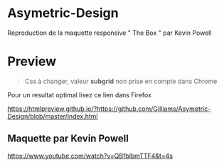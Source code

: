 # Asymetric-Design
 Reproduction de la maquette responsive " The Box " par Kevin Powell

# Preview
> Css à changer, valeur **subgrid** non prise en compte dans Chrome

Pour un resultat optimal lisez ce lien dans Firefox
 
 https://htmlpreview.github.io/?https://github.com/Gilliams/Asymetric-Design/blob/master/index.html

## Maquette par Kevin Powell
https://www.youtube.com/watch?v=QBfblbmTTF4&t=4s


